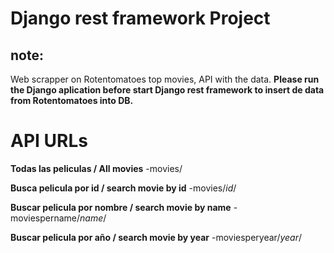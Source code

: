 # Django rest framework Project
## note:
Web scrapper on Rotentomatoes top movies, API with the data.
**Please run the Django aplication before start Django rest framework to insert de data from Rotentomatoes into DB.**

# API URLs
**Todas las peliculas / All movies**
-movies/

**Busca pelicula por id / search movie by id**
-movies/_id_/

**Buscar pelicula por nombre / search movie by name**
-moviespername/_name_/

**Buscar pelicula por año / search movie by year**
-moviesperyear/_year_/
